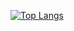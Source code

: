 [![Top Langs](https://github-readme-stats.vercel.app/api/top-langs/?username=myster7494&layout=compact)](https://github.com/anuraghazra/github-readme-stats)
